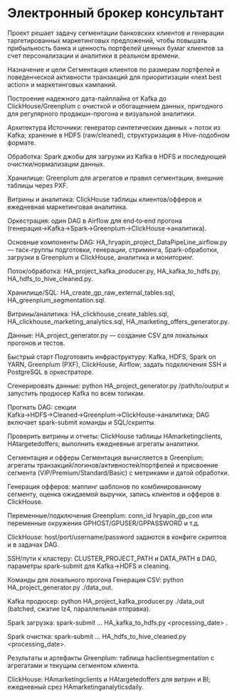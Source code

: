 # Электронный брокер консультант

Проект решает задачу сегментации банковских клиентов и генерации таргетированных маркетинговых предложений, чтобы повышать прибыльность банка и ценность портфелей ценных бумаг клиентов за счет персонализации и аналитики в реальном времени.​

Назначение и цели
Сегментация клиентов по размерам портфелей и поведенческой активности транзакций для приоритизации «next best action» и маркетинговых кампаний.​

Построение надежного дата-пайплайна от Kafka до ClickHouse/Greenplum с очисткой и обогащением данных, пригодного для регулярного продакшн-прогона и визуальной аналитики.​

Архитектура
Источники: генератор синтетических данных + поток из Kafka; хранение в HDFS (raw/cleaned), структуризация в Hive-подобном формате.​

Обработка: Spark джобы для загрузки из Kafka в HDFS и последующей очистки/нормализации данных.​

Хранилище: Greenplum для агрегатов и правил сегментации, внешние таблицы через PXF.​

Витрины и аналитика: ClickHouse таблицы клиентов/офферов и ежедневная маркетинговая аналитика.​

Оркестрация: один DAG в Airflow для end‑to‑end прогона (генерация→Kafka→Spark→Greenplum→ClickHouse→аналитика).​

Основные компоненты
DAG: HA_hryapin_project_DataPipeLine_airflow.py — таск-группы подготовки, генерации, стриминга, Spark-обработки, загрузки в Greenplum и ClickHouse, аналитика и мониторинг.​

Поток/обработка: HA_project_kafka_producer.py, HA_kafka_to_hdfs.py, HA_hdfs_to_hive_cleaned.py.​

Хранилище/SQL: HA_create_gp_raw_external_tables.sql, HA_greenplum_segmentation.sql.​

Витрины/аналитика: HA_clickhouse_create_tables.sql, HA_clickhouse_marketing_analytics.sql, HA_marketing_offers_generator.py.​

Данные: HA_project_generator.py — создание CSV для локальных прогонов и тестов.​

Быстрый старт
Подготовить инфраструктуру: Kafka, HDFS, Spark on YARN, Greenplum (PXF), ClickHouse, Airflow; задать подключения SSH и PostgreSQL в оркестраторе.​

Сгенерировать данные: python HA_project_generator.py /path/to/output и запустить продюсер Kafka по всем топикам.​

Прогнать DAG: секции Kafka→HDFS→Cleaned→Greenplum→ClickHouse→аналитика; DAG включает spark-submit команды и SQL/скрипты.​

Проверить витрины и отчеты: ClickHouse таблицы HAmarketingclients, HAtargetedoffers; выполнить ежедневные агрегаты аналитики.​

Сегментация и офферы
Сегментация вычисляется в Greenplum: агрегаты транзакций/логинов/активностей/портфелей и присвоение сегмента (VIP/Premium/Standard/Basic) с метриками и датой обработки.​

Генерация офферов: маппинг шаблонов по комбинированному сегменту, оценка ожидаемой выручки, запись клиентов и офферов в ClickHouse.​

Переменные/подключения
Greenplum: conn_id hryapin_gp_con или переменные окружения GPHOST/GPUSER/GPPASSWORD и т.д.​

ClickHouse: host/port/username/password задаются в конфиге скриптов и в задачах DAG.​

SSH/пути к кластеру: CLUSTER_PROJECT_PATH и DATA_PATH в DAG, параметры spark-submit для Kafka→HDFS и cleaning.​

Команды для локального прогона
Генерация CSV: python HA_project_generator.py ./data_out.​

Kafka продюсер: python HA_project_kafka_producer.py ./data_out (batched, сжатие lz4, параллельная отправка).​

Spark загрузка: spark-submit ... HA_kafka_to_hdfs.py <processing_date> <topics>.​

Spark очистка: spark-submit ... HA_hdfs_to_hive_cleaned.py <processing_date>.​

Результаты и артефакты
Greenplum: таблица haclientsegmentation с агрегатами и текущим сегментом клиента.​

ClickHouse: HAmarketingclients и HAtargetedoffers для витрин и BI; ежедневный срез HAmarketinganalyticsdaily.​
